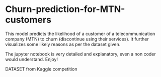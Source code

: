 # Churn-prediction-for-MTN-customers
This model predicts the likelihood of a customer of a telecommunication company (MTN) to churn (discontinue using their services). It further visualizes some likely reasons as per the dataset given. 

The jupyter notebook is very detailed and explanatory, even a non coder would understand. Enjoy!

DATASET from Kaggle competition
